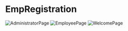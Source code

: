 # EmpRegistration
![AdministratorPage](https://github.com/Manohar-dev/EmployeeManagementSystem/assets/119424432/003ad8f9-a6f1-44ff-b386-df5fe175ebc1)
![EmployeePage](https://github.com/Manohar-dev/EmployeeManagementSystem/assets/119424432/d8f4867e-28e7-4459-bd0b-d37d73c9eb6f)
![WelcomePage](https://github.com/Manohar-dev/EmployeeManagementSystem/assets/119424432/ca400867-b4c6-470b-9331-0957ae2cff0b)
